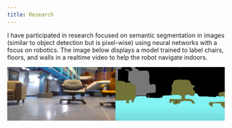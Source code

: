 ```yaml
---
title: Research
---
```

I have participated in research focused on semantic segmentation in images (similar to object detection but is pixel-wise) using neural networks with a focus on robotics. The image below displays a model trained to label chairs, floors, and walls in a realtime video to help the robot navigate indoors.

![Semantic Segmentation](../../images/research.png)